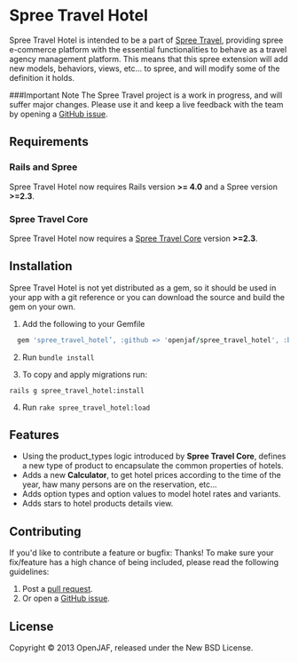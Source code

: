 Spree Travel Hotel
=========
Spree Travel Hotel is intended to be a part of [Spree Travel](https://github.com/openjaf/spree_travel/), providing spree e-commerce platform with the essential functionalities to behave as a travel agency management platform. This means that this spree extension will add new models, behaviors, views, etc… to spree, and will modify some of the definition it holds.

###Important Note
The Spree Travel project is a work in progress, and will suffer major changes. Please use it and keep a live feedback with the team by opening a [GitHub issue](https://github.com/openjaf/spree_travel_hotel/issues/new).

Requirements
------------
### Rails and Spree
Spree Travel Hotel now requires Rails version **>= 4.0** and a Spree version **>=2.3**.
### Spree Travel Core
Spree Travel Hotel now requires a [Spree Travel Core](https://github.com/openjaf/spree_travel_core) version **>=2.3**.

Installation
------------

Spree Travel Hotel is not yet distributed as a gem, so it should be used in your app with a git reference or you can download the source and build the gem on your own.

1. Add the following to your Gemfile

  ```ruby
    gem 'spree_travel_hotel’, :github => 'openjaf/spree_travel_hotel', :branch => '3-0-stable'
  ```

2. Run `bundle install`

3. To copy and apply migrations run:

  ```
  rails g spree_travel_hotel:install
  ```
4. Run `rake spree_travel_hotel:load`

Features
------------

- Using the product_types logic introduced by **Spree Travel Core**, defines a new type of product to encapsulate the common properties of hotels.
- Adds a new **Calculator**, to get hotel prices according to the time of the year, haw many persons are on the reservation, etc...
- Adds option types and option values to model hotel rates and variants.
- Adds stars to hotel products details view.

Contributing
------------

If you'd like to contribute a feature or bugfix: Thanks! To make sure your
fix/feature has a high chance of being included, please read the following
guidelines:

1. Post a [pull request](https://github.com/openjaf/spree_travel_hotel/compare/).
2. Or open a [GitHub issue](https://github.com/openjaf/spree_travel_hotel/issues/new).

License
-------
Copyright © 2013 OpenJAF, released under the New BSD License.
